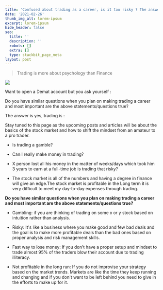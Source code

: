 ```yaml
---
title: 'Confused about trading as a career, is it too risky ? The answer is yes.'
date: '2021-02-26'
thumb_img_alt: lorem-ipsum
excerpt: lorem-ipsum
hide_header: false
seo:
  title: ''
  description: ''
  robots: []
  extra: []
  type: stackbit_page_meta
layout: post
---
```

> Trading is more about psychology than Finance

![](https://s.wsj.net/public/resources/images/ON-BW186\_bullbe_B620\_20161019152703.jpg)

Want to open a Demat account but you ask yourself :

Do you have similar questions when you plan on making trading a career and most important are the above statements/questions true?

The answer is yes, trading is :

Stay tuned to this page as the upcoming posts and articles will be about the basics of the stock market and how to shift the mindset from an amateur to a pro trader.

*   Is trading a gamble?

*   Can I really make money in trading?

*   X person lost all his money in the matter of weeks/days which took him 3 years to earn at a full-time job is trading that risky?

*   The stock market is all of the numbers and having a degree in finance will give an edge.The stock market is profitable in the Long term it is very difficult to meet my day-to-day expenses through trading. 

**Do you have similar questions when you plan on making trading a career and most important are the above statements/questions true?**

*   Gambling: if you are thinking of trading on some x or y stock based on intuition rather than analysis.

*   Risky: It's like a business where you make good and few bad deals and the goal is to make more profitable deals than the bad ones based on proper analysis and risk management skills.

*   Fast way to lose money: If you don't have a proper setup and mindset to trade almost 95% of the traders blow their account due to trading illiteracy.

*   Not profitable in the long run: If you do not improvise your strategy based on the market trends. Markets are like the time they keep running and changing and if you don't want to be left behind you need to give in the efforts to make up for it.
